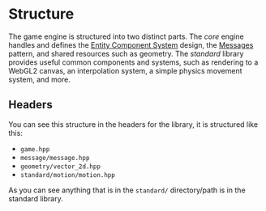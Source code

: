 # Structure

The game engine is structured into two distinct parts. The *core* engine handles and defines the [Entity
Component System] design, the [Messages] pattern, and shared resources such as geometry. The *standard* library
provides useful common components and systems, such as rendering to a WebGL2 canvas, an interpolation system, a simple
physics movement system, and more.

## Headers

You can see this structure in the headers for the library, it is structured like this:

- `game.hpp`
- `message/message.hpp`
- `geometry/vector_2d.hpp`
- `standard/motion/motion.hpp`

As you can see anything that is in the `standard/` directory/path is in the standard library.

[Entity Component System]:./ECS/index.md
[Messages]:./messages/index.md
